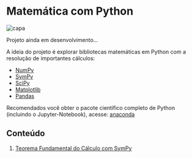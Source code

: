 # Matemática com Python

![capa](https://i.imgur.com/BQcaNzU.jpg "")

Projeto ainda em desenvolvimento...

A ideia do projeto é explorar bibliotecas matemáticas em Python com a resolução de importantes cálculos:

- [NumPy](http://www.numpy.org/)
- [SymPy](https://www.sympy.org/en/index.html)
- [SciPy](https://www.scipy.org/)
- [Matplotlib](https://matplotlib.org/)
- [Pandas](https://pandas.pydata.org/)

Recomendados você obter o pacote científico completo de Python (incluindo o Jupyter-Notebook), acesse: [anaconda](https://www.anaconda.com/distribution/)

## Conteúdo

01. [Teorema Fundamental do Cálculo com SymPy](https://nbviewer.jupyter.org/github/the-akira/Python-Matematica/blob/master/python_matematica.ipynb)
